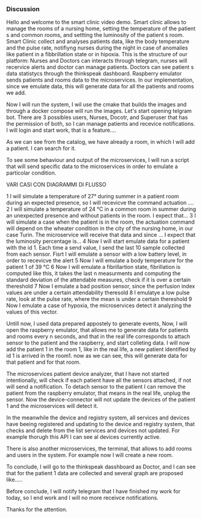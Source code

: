 ### Discussion

Hello and welcome to the smart clinic video demo.
Smart clinic allows to manage the rooms of a nursing home, setting the temperature of the patient s and common rooms, and settting the luminosity of the patient s room. Smart Clinic collect and analyses patients data, like the body temperature and the pulse rate, notifiyng nurses during the night in case of anomalies like patient in a fibbrillation state or in hipoxia. 
This is the structure of our platform:
Nurses and Doctors can interacts through telegram, nurses will recervice alerts and doctor can manage patients. Doctors can see patient s data statistycs through the thinkspeak dashboard.
Raspberry emulator sends patients and rooms data to the microservices. In our implementation, since we emulate data, this will generate data for all the patients and rooms we add. 

Now I will run the system, I wil use the cmake that builds the images and through a docker compose will run the images.
Let's start opening telgram bot. There are 3 possibles users, Nurses, Docotr, and Superuser that has the permission of both, so I can manage patients and recevice notifications. I will login and start work, that is a feature....

As we can see from the catalog, we have already a room, in which I will add a patient. I can search for it.

To see some behaviour and output of the microservices, I  will run a script that will send specific data to the microservices in order to emulate a particolar condition.

VARI CASI CON DIAGRAMMI DI FLUSSO

1 I will simulate a temperature of 27° during summer in a patient room during an expected presence, so I will recevicve the command actuation ....
2 I will simulate a temperature of 24 °C in a common room in summer during an unexpected presence and without patients in the room. I expect that...
3 I will simulate a case when the patient is in the room, the actuation command will depend on the wheater condition in the city of the nursing home, in our case Turin. The microservice will receive that data and since ... I expect that the luminosity percentage is...
4 Now I will start emulate data for a patient with the id 1. Each time a send value, I send the last 10 sample collected from each sensor.  Fisrt I will emulate a sensor with a low battery level, in order to recevicve the alert
5 Now I will emulate a body temperature for the patient 1 of 39 °C
6 Now I will emulate a fibrillartion state, fibrillation is computed like this, it takes the last n measurments and computing the standard deviation of the attendable measures, check if it is over a certain thereshold 
7 Now I emulate a bad position sensor, since the perfusion index values are under a certain attendability theresold
8 I emulatye a low pulse rate, look at the pulse rate, where the mean is under a certain thereshold
9 Now I emulate a case of hypoxia, the microservices detect it analyzing the values of this vector. 

Untill now, I used data prepared appostely to generate events, Now, I will open the raspberry emulator, that allows me to generate data for patients and rooms every n seconds, and that in the real life corresponds to attach sensor to the patient and the raspberry, and start colleting data. I will now add the patient 1 in the room 1, like in the real life, a new patient identified by id 1 is arrived in the room1. now as we can see, this will generate data for that patient and for that room.

The microservices patient device analyzer, that I have not started intentionally, will check if each patient have all the sensors attached, if not will send a notification. To detach sensor to the patient I can remove the patient from the raspberry emulator, that means in the real life, unplug the sensor. Now the device-connector will not update the devices of the patient 1 and the microservices will detect it.

In the meanwhile the device and registry system, all services and devices have beeing registered and updating to the device and registry system, that checks and delete from the list services and devices not updated. For example thorugh this API I can see al devices currently active.

There is also another microservices, the terminal, that allows to add rooms and users in the system. For example now I will create a new room.

To conclude, I will go to the thinkspeak dasshboard as Doctor, and I can see that for the patient 1 data are collected and several graph are proposed like.....

Before conclude, I will notify telegram that I have finished my work for today, so I end work and I will no more receivce notifications.

Thanks for the attention.